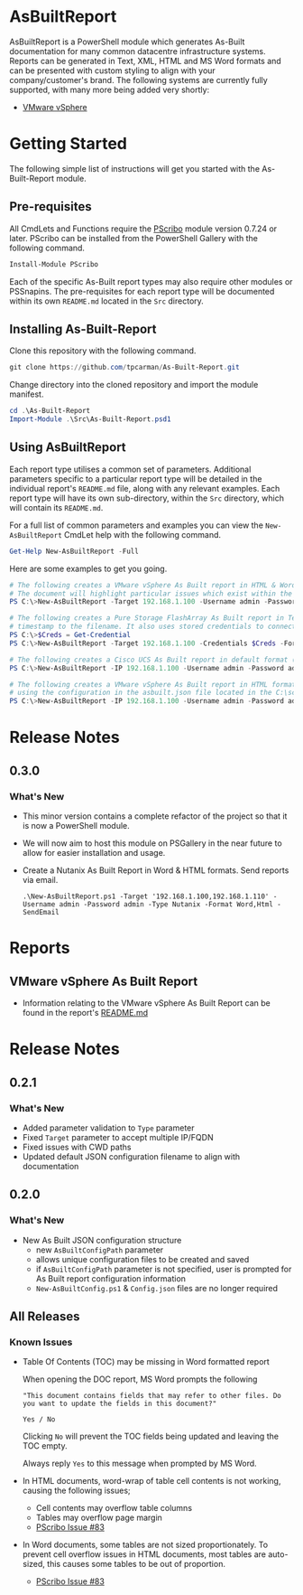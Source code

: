 # AsBuiltReport

AsBuiltReport is a PowerShell module which generates As-Built documentation for many common datacentre
infrastructure systems. Reports can be generated in Text, XML, HTML and MS Word formats and can be presented with
custom styling to align with your company/customer's brand. The following systems are currently fully supported,
with many more being added very shortly:

- [VMware vSphere](/Src/Public/Reports/vSphere/README.md)

# Getting Started

The following simple list of instructions will get you started with the As-Built-Report module.

## Pre-requisites

All CmdLets and Functions require the [PScribo](https://github.com/iainbrighton/PScribo) module version 0.7.24 or later.
PScribo can be installed from the PowerShell Gallery with the following command.

```powershell
Install-Module PScribo
```

Each of the specific As-Built report types may also require other modules or PSSnapins.
The pre-requisites for each report type will be documented within its own `README.md` located in the `Src` directory.

## Installing As-Built-Report

Clone this repository with the following command.

```powershell
git clone https://github.com/tpcarman/As-Built-Report.git
```

Change directory into the cloned repository and import the module manifest.

```powershell
cd .\As-Built-Report
Import-Module .\Src\As-Built-Report.psd1
```

## Using AsBuiltReport

Each report type utilises a common set of parameters. Additional parameters specific to a particular
report type will be detailed in the individual report's `README.md` file, along with any relevant examples.
Each report type will have its own sub-directory, within the `Src` directory, which will contain its `README.md`.

For a full list of common parameters and examples you can view the `New-AsBuiltReport` CmdLet help with the following command.

```powershell
Get-Help New-AsBuiltReport -Full
```

Here are some examples to get you going.

```powershell
# The following creates a VMware vSphere As Built report in HTML & Word formats.
# The document will highlight particular issues which exist within the environment by including the HealthChecks switch.
PS C:\>New-AsBuiltReport -Target 192.168.1.100 -Username admin -Password admin -Format HTML,Word -Type vSphere -Healthchecks

# The following creates a Pure Storage FlashArray As Built report in Text format and appends a
# timestamp to the filename. It also uses stored credentials to connect to system.
PS C:\>$Creds = Get-Credential
PS C:\>New-AsBuiltReport -Target 192.168.1.100 -Credentials $Creds -Format Text -Type FlashArray -Timestamp

# The following creates a Cisco UCS As Built report in default format (Word) with a customised style.
PS C:\>New-AsBuiltReport -IP 192.168.1.100 -Username admin -Password admin -Type UCS -StyleName ACME

# The following creates a VMware vSphere As Built report in HTML format,
# using the configuration in the asbuilt.json file located in the C:\scripts\ folder.
PS C:\>New-AsBuiltReport -IP 192.168.1.100 -Username admin -Password admin -Format HTML -Type vSphere -AsBuiltConfigPath C:\scripts\asbuilt.json
```

# Release Notes

## 0.3.0

### What's New

- This minor version contains a complete refactor of the project so that it is now a PowerShell module.

- We will now aim to host this module on PSGallery in the near future to allow for easier  installation and usage.

- Create a Nutanix As Built Report in Word & HTML formats. Send reports via email.

    `.\New-AsBuiltReport.ps1 -Target '192.168.1.100,192.168.1.110' -Username admin -Password admin -Type Nutanix -Format Word,Html -SendEmail`

# Reports

## VMware vSphere As Built Report
- Information relating to the VMware vSphere As Built Report can be found in the report's [README.md](https://github.com/tpcarman/As-Built-Report/tree/master/Reports/vSphere)

# Release Notes

## 0.2.1
### What's New
- Added parameter validation to `Type` parameter
- Fixed `Target` parameter to accept multiple IP/FQDN
- Fixed issues with CWD paths
- Updated default JSON configuration filename to align with documentation

## 0.2.0
### What's New
- New As Built JSON configuration structure
  - new `AsBuiltConfigPath` parameter
  - allows unique configuration files to be created and saved
  - if `AsBuiltConfigPath` parameter is not specified, user is prompted for As Built report configuration information
  - `New-AsBuiltConfig.ps1` & `Config.json` files are no longer required 

## All Releases
### Known Issues
- Table Of Contents (TOC) may be missing in Word formatted report

    When opening the DOC report, MS Word prompts the following 
    
    `"This document contains fields that may refer to other files. Do you want to update the fields in this document?"`
    
    `Yes / No`

    Clicking `No` will prevent the TOC fields being updated and leaving the TOC empty.

    Always reply `Yes` to this message when prompted by MS Word.

- In HTML documents, word-wrap of table cell contents is not working, causing the following issues;
  - Cell contents may overflow table columns
  - Tables may overflow page margin
  - [PScribo Issue #83](https://github.com/iainbrighton/PScribo/issues/83)

- In Word documents, some tables are not sized proportionately. To prevent cell overflow issues in HTML documents, most tables are auto-sized, this causes some tables to be out of proportion.
    
    - [PScribo Issue #83](https://github.com/iainbrighton/PScribo/issues/83)
